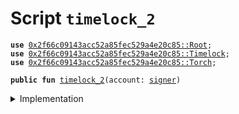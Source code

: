 
<a name="timelock_2"></a>

# Script `timelock_2`





<pre><code><b>use</b> <a href="Root.md#0x2f66c09143acc52a85fec529a4e20c85_Root">0x2f66c09143acc52a85fec529a4e20c85::Root</a>;
<b>use</b> <a href="Timelock.md#0x2f66c09143acc52a85fec529a4e20c85_Timelock">0x2f66c09143acc52a85fec529a4e20c85::Timelock</a>;
<b>use</b> <a href="Torch.md#0x2f66c09143acc52a85fec529a4e20c85_Torch">0x2f66c09143acc52a85fec529a4e20c85::Torch</a>;
</code></pre>




<pre><code><b>public</b> <b>fun</b> <a href="timelock.md#timelock_2">timelock_2</a>(account: <a href="">signer</a>)
</code></pre>



<details>
<summary>Implementation</summary>


<pre><code><b>fun</b> <a href="timelock.md#timelock_2">timelock_2</a>(account: <a href="">signer</a>) {
    // Extract torch, and wrap it into <a href="Root.md#0x2f66c09143acc52a85fec529a4e20c85_Root">Root</a>
    <a href="Root.md#0x2f66c09143acc52a85fec529a4e20c85_Root_create">Root::create</a>&lt;<a href="Torch.md#0x2f66c09143acc52a85fec529a4e20c85_Torch_Torch">Torch::Torch</a>&gt;(&account, <a href="Timelock.md#0x2f66c09143acc52a85fec529a4e20c85_Timelock_unwrap">Timelock::unwrap</a>&lt;<a href="Torch.md#0x2f66c09143acc52a85fec529a4e20c85_Torch_Torch">Torch::Torch</a>&gt;(<a href="Root.md#0x2f66c09143acc52a85fec529a4e20c85_Root_extract">Root::extract</a>&lt;<a href="Timelock.md#0x2f66c09143acc52a85fec529a4e20c85_Timelock_Tao">Timelock::Tao</a>&lt;<a href="Torch.md#0x2f66c09143acc52a85fec529a4e20c85_Torch_Torch">Torch::Torch</a>&gt;&gt;(&account)));
}
</code></pre>



</details>
